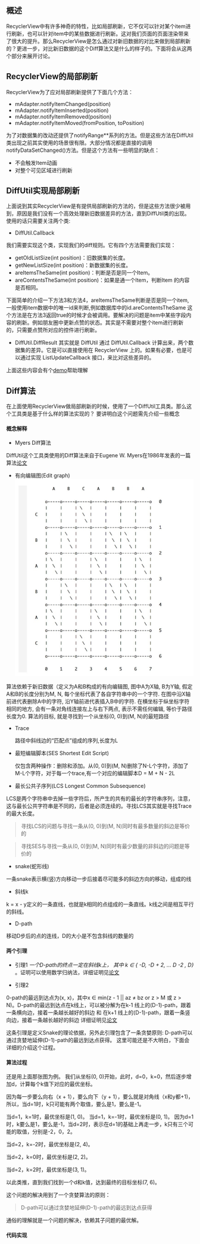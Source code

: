## 概述
RecyclerView中有许多神奇的特性，比如局部刷新，它不仅可以针对某个item进行刷新，也可以针对item中的某些数据进行刷新。这对我们页面的页面渲染带来了很大的提升。那么RecyclerView是怎么通过对新旧数据的对比来做到局部刷新的？更进一步，对比新旧数据的这个Diff算法又是什么的样子的。下面将会从这两个部分来展开讨论。

## RecyclerView的局部刷新

RecyclerView为了应对局部刷新提供了下面几个方法：

- mAdapter.notifyItemChanged(position)
- mAdapter.notifyItemInserted(position)
- mAdapter.notifyItemRemoved(position)
- mAdapter.notifyItemMoved(fromPosition, toPosition)

为了对数据集的改动还提供了notifyRange**系列的方法。但是这些方法在DiffUtil类出现之前其实使用的场景很有限。大部分情况都是直接的调用notifyDataSetChanged()方法。但是这个方法有一些明显的缺点：

- 不会触发Item动画
- 对整个可见区域进行刷新

## DiffUtil实现局部刷新

上面说到其实RecyclerView是有提供局部刷新的方法的，但是这些方法很少被用到，原因是我们没有一个高效处理新旧数据差异的方法，直到DiffUtil类的出现。使用的话只需要关注两个类:

- DiffUtil.Callback

 我们需要实现这个类，实现我们的diff规则。它有四个方法需要我们实现：

 - getOldListSize(int position)：旧数据集的长度。
 - getNewListSize(int position)：新数据集的长度。
 - areItemsTheSame(int position)：判断是否是同一个Item。
 - areContentsTheSame(int position)：如果是通一个Item，判断Item 的内容是否相同。

 下面简单的介绍一下方法3和方法4，areItemsTheSame判断是否是同一个item,一般使用item数据中的唯一id来判断,例如数据库中的id.areContentsTheSame 这个方法是在方法3返回true的时候才会被调用。要解决的问题是item中某些字段内容的刷新。例如朋友圈中更新点赞的状态。其实是不需要对整个item进行刷新的，只需要点赞所对应的控件进行刷新。


- DiffUtil.DiffResult
其实就是 DiffUtil 通过 DiffUtil.Callback 计算出来，两个数据集的差异。它是可以直接使用在 RecyclerView 上的。如果有必要，也是可以通过实现 ListUpdateCallback 接口，来比对这些差异的。

上面这些内容会有个[demo](https://github.com/chengfangpeng/sample)帮助理解


## Diff算法
在上面使用RecyclerView做局部刷新的时候，使用了一个DiffUtil工具类。那么这个工具类是基于什么样的算法实现的？
要讲明白这个问题需先介绍一些概念

#### 概念解释

- Myers Diff算法  

 DiffUtil这个工具类使用的Diff算法来自于Eugene W. Myers在1986年发表的一篇算法[论文](http://xmailserver.org/diff2.pdf)


- 有向编辑图(Edit graph)
 ![编辑图](assets/diff_1.jpeg)

 算法依赖于新旧数据（定义为A和B构成的有向编辑图, 图中A为X轴, B为Y轴, 假定A和B的长度分别为M, N, 每个坐标代表了各自字符串中的一个字符. 在图中沿X轴前进代表删除A中的字符, 沿Y轴前进代表插入B中的字符. 在横坐标于纵坐标字符相同的地方, 会有一条对角线连接左上与右下两点, 表示不需任何编辑, 等价于路径长度为0. 算法的目标, 就是寻找到一个从坐标(0, 0)到(M, N)的最短路径

- Trace

  路径中斜线边的“匹配点”组成的序列,长度为L

- 最短编辑脚本(SES Shortest Edit Script)

  仅包含两种操作：删除和添加。从(0, 0)到(M, N)删除了N-L个字符，添加了M-L个字符，对于每一个trace,有一个对应的编辑脚本D = M + N - 2L

- 最长公共子序列(LCS Longest Common Subsequence)

LCS是两个字符串中去掉一些字符后，所产生的共有的最长的字符串序列，注意，这与最长公共字符串是不同的，后者是必须连续的。寻找LCS其实就是寻找Trace的最大长度。

> 寻找LCS的问题与寻找一条从(0, 0)到(M, N)同时有最多数量的斜边是等价的

> 寻找SES与寻找一条从(0, 0)到(M, N)同时有最少数量的非斜边的问题是等价的


- snake(蛇形线)

 一条snake表示横(竖)方向移动一步后接着尽可能多的斜边方向的移动，组成的线


 - 斜线k

  k = x - y定义的一条直线，也就是k相同的点组成的一条直线。k线之间是相互平行的斜线。


 - D-path

 移动D步后的点的连线，D的大小是不包含斜线的数量的


#### 两个引理
 - 引理1
  *一个D-path的终点一定在斜线k上， 其中 k ∈ { -D, -D + 2, ... D -2 , D}* 。证明可以使用数学归纳法，详细证明见[论文](http://xmailserver.org/diff2.pdf)

 - 引理2

 0-path的最远到达点为(x, x)，其中x ∈ min(z - 1 || az ≠ bz or z > M 或 z > N)。D-path的最远到达点在k线上，可以被分解为在k-1 线上的(D-1)-path，跟着一条横向边，接着一条越长越好的斜边 和 在k+1 线上的(D-1)-path，跟着一条竖向边，接着一条越长越好的斜边 详细证明见[论文](http://xmailserver.org/diff2.pdf)

 这条引理是定义Snake的理论依据，另外此引理包含了一条贪婪原则: D-path可以通过贪婪地延伸(D-1)-path的最远到达点获得。
 这里可能还是不大明白，下面会详细的介绍这个过程。

#### 算法过程

 还是用上面那张图为例。
 我们从坐标(0, 0)开始，此时，d=0，k=0，然后逐步增加d，计算每个k值下对应的最优坐标。

 因为每一步要么向右（x + 1），要么向下（y + 1），要么就是对角线（x和y都+1)，所以，当d=1时，k只可能有两个取值，要么是1，要么是-1。

 当d=1，k=1时，最优坐标是(1, 0)。
 当d=1，k=-1时，最优坐标是(0, 1)。
 因为d=1时，k要么是1，要么是-1，当d=2时，表示在d=1的基础上再走一步，k只有三个可能的取值，分别是-2，0，2。

 当d=2，k=-2时，最优坐标是(2, 4)。

 当d=2，k=0时，最优坐标是(2, 2)。

 当d=2，k=2时，最优坐标是(3, 1)。
 
 以此类推，直到我们找到一个d和k值，达到最终的目标坐标(7, 6)。



这个问题的解决用到了一个贪婪算法的原则：
   > D-path可以通过贪婪地延伸(D-1)-path的最远到达点获得

   通俗的理解就是一个问题的解决，依赖其子问题的最优解。

#### 代码实现
